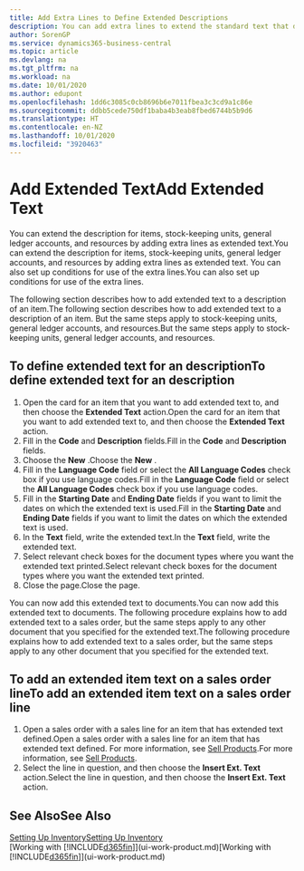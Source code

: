 ```yaml
---
title: Add Extra Lines to Define Extended Descriptions
description: You can add extra lines to extend the standard text that describes an item, a G/L account, and other data.
author: SorenGP
ms.service: dynamics365-business-central
ms.topic: article
ms.devlang: na
ms.tgt_pltfrm: na
ms.workload: na
ms.date: 10/01/2020
ms.author: edupont
ms.openlocfilehash: 1dd6c3085c0cb8696b6e7011fbea3c3cd9a1c86e
ms.sourcegitcommit: ddbb5cede750df1baba4b3eab8fbed6744b5b9d6
ms.translationtype: HT
ms.contentlocale: en-NZ
ms.lasthandoff: 10/01/2020
ms.locfileid: "3920463"
---
```

# <a name="add-extended-text"></a><span data-ttu-id="0c6be-103">Add Extended Text</span><span class="sxs-lookup"><span data-stu-id="0c6be-103">Add Extended Text</span></span>

<span data-ttu-id="0c6be-104">You can extend the description for items, stock-keeping units, general ledger accounts, and resources by adding extra lines as extended text.</span><span class="sxs-lookup"><span data-stu-id="0c6be-104">You can extend the description for items, stock-keeping units, general ledger accounts, and resources by adding extra lines as extended text.</span></span> <span data-ttu-id="0c6be-105">You can also set up conditions for use of the extra lines.</span><span class="sxs-lookup"><span data-stu-id="0c6be-105">You can also set up conditions for use of the extra lines.</span></span>  

<span data-ttu-id="0c6be-106">The following section describes how to add extended text to a description of an item.</span><span class="sxs-lookup"><span data-stu-id="0c6be-106">The following section describes how to add extended text to a description of an item.</span></span> <span data-ttu-id="0c6be-107">But the same steps apply to stock-keeping units, general ledger accounts, and resources.</span><span class="sxs-lookup"><span data-stu-id="0c6be-107">But the same steps apply to stock-keeping units, general ledger accounts, and resources.</span></span>  

## <a name="to-define-extended-text-for-an-description"></a><span data-ttu-id="0c6be-108">To define extended text for an description</span><span class="sxs-lookup"><span data-stu-id="0c6be-108">To define extended text for an description</span></span>

1. <span data-ttu-id="0c6be-109">Open the card for an item that you want to add extended text to, and then choose the **Extended Text** action.</span><span class="sxs-lookup"><span data-stu-id="0c6be-109">Open the card for an item that you want to add extended text to, and then choose the **Extended Text** action.</span></span>
2. <span data-ttu-id="0c6be-110">Fill in the **Code** and **Description** fields.</span><span class="sxs-lookup"><span data-stu-id="0c6be-110">Fill in the **Code** and **Description** fields.</span></span>
3. <span data-ttu-id="0c6be-111">Choose the **New** .</span><span class="sxs-lookup"><span data-stu-id="0c6be-111">Choose the **New** .</span></span>
4. <span data-ttu-id="0c6be-112">Fill in the **Language Code** field or select the **All Language Codes** check box if you use language codes.</span><span class="sxs-lookup"><span data-stu-id="0c6be-112">Fill in the **Language Code** field or select the **All Language Codes** check box if you use language codes.</span></span>
5. <span data-ttu-id="0c6be-113">Fill in the **Starting Date** and **Ending Date** fields if you want to limit the dates on which the extended text is used.</span><span class="sxs-lookup"><span data-stu-id="0c6be-113">Fill in the **Starting Date** and **Ending Date** fields if you want to limit the dates on which the extended text is used.</span></span>
6. <span data-ttu-id="0c6be-114">In the **Text** field, write the extended text.</span><span class="sxs-lookup"><span data-stu-id="0c6be-114">In the **Text** field, write the extended text.</span></span>
7. <span data-ttu-id="0c6be-115">Select relevant check boxes for the document types where you want the extended text printed.</span><span class="sxs-lookup"><span data-stu-id="0c6be-115">Select relevant check boxes for the document types where you want the extended text printed.</span></span>
8. <span data-ttu-id="0c6be-116">Close the page.</span><span class="sxs-lookup"><span data-stu-id="0c6be-116">Close the page.</span></span>

<span data-ttu-id="0c6be-117">You can now add this extended text to documents.</span><span class="sxs-lookup"><span data-stu-id="0c6be-117">You can now add this extended text to documents.</span></span> <span data-ttu-id="0c6be-118">The following procedure explains how to add extended text to a sales order, but the same steps apply to any other document that you specified for the extended text.</span><span class="sxs-lookup"><span data-stu-id="0c6be-118">The following procedure explains how to add extended text to a sales order, but the same steps apply to any other document that you specified for the extended text.</span></span>  

## <a name="to-add-an-extended-item-text-on-a-sales-order-line"></a><span data-ttu-id="0c6be-119">To add an extended item text on a sales order line</span><span class="sxs-lookup"><span data-stu-id="0c6be-119">To add an extended item text on a sales order line</span></span>

1. <span data-ttu-id="0c6be-120">Open a sales order with a sales line for an item that has extended text defined.</span><span class="sxs-lookup"><span data-stu-id="0c6be-120">Open a sales order with a sales line for an item that has extended text defined.</span></span> <span data-ttu-id="0c6be-121">For more information, see [Sell Products](sales-how-sell-products.md).</span><span class="sxs-lookup"><span data-stu-id="0c6be-121">For more information, see [Sell Products](sales-how-sell-products.md).</span></span>
2. <span data-ttu-id="0c6be-122">Select the line in question, and then choose the **Insert Ext. Text** action.</span><span class="sxs-lookup"><span data-stu-id="0c6be-122">Select the line in question, and then choose the **Insert Ext. Text** action.</span></span>

## <a name="see-also"></a><span data-ttu-id="0c6be-123">See Also</span><span class="sxs-lookup"><span data-stu-id="0c6be-123">See Also</span></span>

[<span data-ttu-id="0c6be-124">Setting Up Inventory</span><span class="sxs-lookup"><span data-stu-id="0c6be-124">Setting Up Inventory</span></span>](inventory-setup-inventory.md)  
<span data-ttu-id="0c6be-125">[Working with [!INCLUDE[d365fin](includes/d365fin_md.md)]](ui-work-product.md)</span><span class="sxs-lookup"><span data-stu-id="0c6be-125">[Working with [!INCLUDE[d365fin](includes/d365fin_md.md)]](ui-work-product.md)</span></span>

